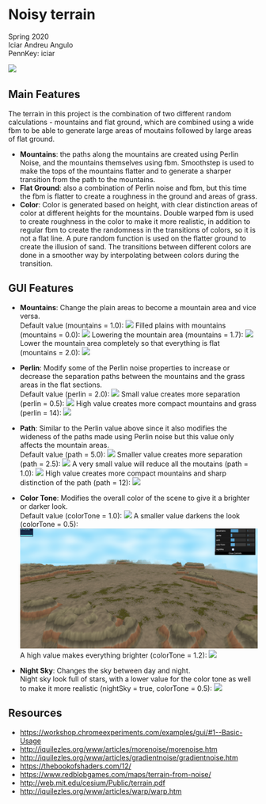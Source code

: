 # Noisy terrain

Spring 2020  
Iciar Andreu Angulo  
PennKey: iciar

![](main.png)

## Main Features
The terrain in this project is the combination of two different random calculations - mountains and flat ground, which are combined using a wide fbm to be able to generate large areas of moutains followed by large areas of flat ground.
- **Mountains**: the paths along the mountains are created using Perlin Noise, and the mountains themselves using fbm. Smoothstep is used to make the tops of the mountains flatter and to generate a sharper transition from the path to the mountains.
- **Flat Ground**: also a combination of Perlin noise and fbm, but this time the fbm is flatter to create a roughness in the ground and areas of grass.
- **Color**: Color is generated based on height, with clear distinction areas of color at different heights for the mountains. Double warped fbm is used to create roughness in the color to make it more realistic, in addition to regular fbm to create the randomness in the transitions of colors, so it is not a flat line. A pure random function is used on the flatter ground to create the illusion of sand. The transitions between different colors are done in a smoother way by interpolating between colors during the transition.

## GUI Features
- **Mountains**: Change the plain areas to become a mountain area and vice versa.  
Default value (mountains = 1.0):
![](mountains1.png)
Filled plains with mountains (mountains = 0.0):
![](mountains0.png)
Lowering the mountain area (mountains = 1.7):
![](mountains1.7.png)
Lower the mountain area completely so that everything is flat (mountains = 2.0):
![](mountains2.png)

- **Perlin**: Modify some of the Perlin noise properties to increase or decrease the separation paths between the mountains and the grass areas in the flat sections.  
Default value (perlin = 2.0):
![](perlin2.0.png)
Small value creates more separation (perlin = 0.5):
![](perlin0.5.png)
High value creates more compact mountains and grass (perlin = 14):
![](perlin14.png)

- **Path**: Similar to the Perlin value above since it also modifies the wideness of the paths made using Perlin noise but this value only affects the mountain areas.  
Default value (path = 5.0):
![](path5.png)
Smaller value creates more separation (path = 2.5):
![](path2.5.png)
A very small value will reduce all the moutains (path = 1.0):
![](path1.png)
High value creates more compact mountains and sharp distinction of the path (path = 12):
![](path12.png)


- **Color Tone**: Modifies the overall color of the scene to give it a brighter or darker look.  
Default value (colorTone = 1.0):
![](tone1.png)
A smaller value darkens the look (colorTone = 0.5):
![](tone0.5.png)
A high value makes everything brighter (colorTone = 1.2):
![](tone1.2.png)

- **Night Sky**: Changes the sky between day and night.  
Night sky look full of stars, with a lower value for the color tone as well to make it more realistic (nightSky = true, colorTone = 0.5):
![](night.png)

## Resources
- https://workshop.chromeexperiments.com/examples/gui/#1--Basic-Usage
- http://iquilezles.org/www/articles/morenoise/morenoise.htm
- http://iquilezles.org/www/articles/gradientnoise/gradientnoise.htm
- https://thebookofshaders.com/12/
- https://www.redblobgames.com/maps/terrain-from-noise/
- http://web.mit.edu/cesium/Public/terrain.pdf
- http://iquilezles.org/www/articles/warp/warp.htm
